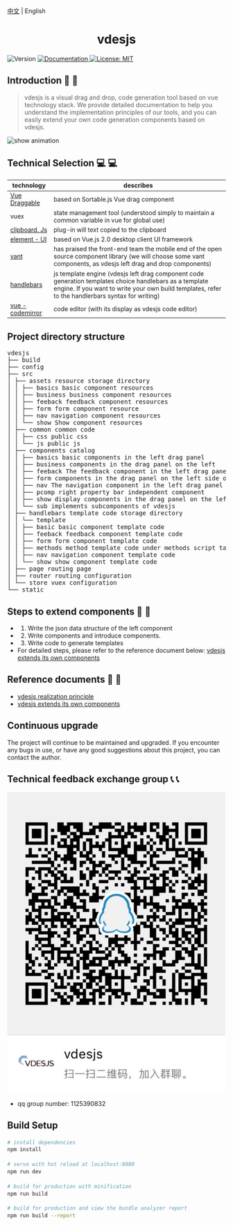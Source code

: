 [中文](./README.md) | English

<h1 align="center">vdesjs</h1>

<p>
  <img alt="Version" src="https://img.shields.io/badge/version-1.0-blue.svg" />
  <a href="https://www.jianshu.com/c/061d0ea33f2d" target="_blank">
    <img alt="Documentation" src="https://img.shields.io/badge/documentation-yes-brightgreen.svg" />
  </a>
  <a href="#" target="_blank">
    <img alt="License: MIT" src="https://img.shields.io/badge/License-MIT-yellow.svg" />
  </a>
</p>

## Introduction :loudspeaker: :loudspeaker:

> vdesjs is a visual drag and drop, code generation tool based on vue technology stack. We provide detailed documentation to help you understand the implementation principles of our tools, and you can easily extend your own code generation components based on vdesjs.

<img src="./src/assets/showHow.gif" alt="show animation" />

## Technical Selection :computer: :computer:
| technology | describes |
| ---------------------------------------------------------------- | ------------------------------------------------------------------------------------------------------------------------------ |
 | [Vue Draggable](https://github.com/SortableJS/Vue.Draggable)| based on Sortable.js Vue drag component
| vuex | state management tool (understood simply to maintain a common variable in vue for global use) |
| [clipboard. Js](https://github.com/zenorocha/clipboard.js)| plug-in   will text copied to the clipboard
 | [element - UI](https://element.eleme.cn/#/zh-CN)  | based on Vue.js 2.0 desktop client UI framework
| [vant](https://vant-contrib.gitee.io/vant/)| has praised the front-end team the mobile end of the open source component library (we will choose some vant components, as vdesjs left drag and drop components) |
| [handlebars](https://github.com/handlebars-lang/handlebars.js) | js template engine (vdesjs left drag component code generation templates choice handlebars as a template engine. If you want to write your own build templates, refer to the handlerbars syntax for writing) |
[vue - codemirror](https://github.com/surmon-china/vue-codemirror)  |  code editor (with its display as vdesjs code editor) |

## Project directory structure
<pre>
vdesjs
├── build
├── config
├── src
│ ├── assets resource storage directory
│ │ ├── basics basic component resources
│ │ ├── business business component resources
│ │ ├── feeback feedback component resources
│ │ ├── form form component resource
│ │ ├── nav navigation component resources
│ │ └── show Show component resources
│ ├── common common code
│ │ ├── css public css
│ │ └── js public js
│ ├── components catalog
│ │ ├── basics basic components in the left drag panel
│ │ ├── business components in the drag panel on the left
│ │ ├── feeback The feedback component in the left drag panel
│ │ ├── form components in the drag panel on the left side of the form
│ │ ├── nav The navigation component in the left drag panel
│ │ ├── pcomp right property bar independent component
│ │ ├── show display components in the drag panel on the left
│ │ └── sub implements subcomponents of vdesjs
│ ├── handlebars template code storage directory
│ │ └── template
│ │ ├── basic basic component template code
│ │ ├── feeback feedback component template code
│ │ ├── form form component template code
│ │ ├── methods method template code under methods script tag
│ │ ├── nav navigation component template code
│ │ └── show show component template code
│ ├── page routing page
│ ├── router routing configuration
│ └── store vuex configuration
└── static
</pre>

## Steps to extend components :electric_plug: :electric_plug:
* 1. Write the json data structure of the left component
* 2. Write components and introduce components.
* 3. Write code to generate templates
* For detailed steps, please refer to the reference document below: [vdesjs extends its own components](https://www.jianshu.com/p/e22f7158b863)

## Reference documents :notebook: :notebook:
* [vdesjs realization principle](https://www.jianshu.com/p/8b28e71e3d12)
* [vdesjs extends its own components](https://www.jianshu.com/p/e22f7158b863)


## Continuous upgrade
The project will continue to be maintained and upgraded. If you encounter any bugs in use, or have any good suggestions about this project, you can contact the author.


## Technical feedback exchange group :telephone_receiver: :telephone_receiver:
<img src="./src/assets/qqConcat.JPG" alt="1125390832" />

* qq group number: 1125390832


## Build Setup

``` bash
# install dependencies
npm install

# serve with hot reload at localhost:8080
npm run dev

# build for production with minification
npm run build

# build for production and view the bundle analyzer report
npm run build --report
```